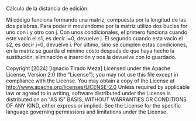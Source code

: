 Cálculo de la distancia de edición.

Mi código funciona formando una matriz, compuesta por la longitud de las dos palabras. Para poder ir moviendome por la matriz utilizo dos bucles for uno con i y otro con j. Con unos condicionales, el primero funciona cuando este vacío el s1, es decir i=0, devuelve j. El segundo cuando esta vacío el s2, es decir j=0, devuelve i. Por último, sino se cumplen estas condiciones, en la matriz se guarda el minimo coste después de que haya hecho la sustitución, eliminación e inserción y nos la devuelve con lo guardado.

Copyright [2024] [Ignacio Tirado Meza]
Licensed under the Apache License, Version 2.0 (the "License");
you may not use this file except in compliance with the License.
You may obtain a copy of the License at
http://www.apache.org/licenses/LICENSE-2.0
Unless required by applicable law or agreed to in writing, software
distributed under the License is distributed on an "AS IS" BASIS,
WITHOUT WARRANTIES OR CONDITIONS OF ANY KIND, either express or implied.
See the License for the specific language governing permissions and
limitations under the License.